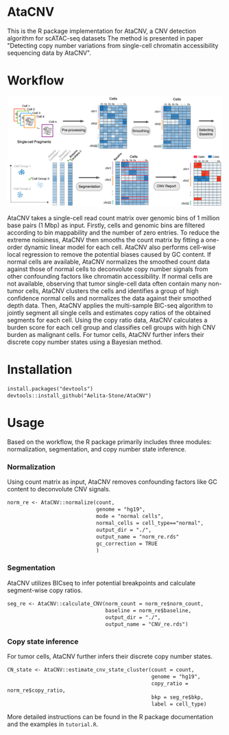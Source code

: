# AtaCNV
This is the R package implementation for AtaCNV, a CNV detection algorithm for scATAC-seq datasets The method is presented in paper "Detecting copy number variations from single-cell chromatin accessibility sequencing data by AtaCNV". 

# Workflow

![Workflow](example/workflow.png)

AtaCNV takes a single-cell read count matrix over genomic bins of 1 million base pairs (1 Mbp) as input. Firstly, cells and genomic bins are filtered according to bin mappability and the number of zero entries. To reduce the extreme noisiness, AtaCNV then smooths the count matrix by fitting a one-order dynamic linear model for each cell. AtaCNV also performs cell-wise local regression to remove the potential biases caused by GC content. If normal cells are available, AtaCNV normalizes the smoothed count data against those of normal cells to deconvolute copy number signals from other confounding factors like chromatin accessibility. If normal cells are not available, observing that tumor single-cell data often contain many non-tumor cells, AtaCNV clusters the cells and identifies a group of high confidence normal cells and normalizes the data against their smoothed depth data. Then, AtaCNV applies the multi-sample BIC-seq algorithm to jointly segment all single cells and estimates copy ratios of the obtained segments for each cell. Using the copy ratio data, AtaCNV calculates a burden score for each cell group and classifies cell groups with high CNV burden as malignant cells. For tumor cells, AtaCNV further infers their discrete copy number states using a Bayesian method.

# Installation
```
install.packages("devtools")
devtools::install_github("Aelita-Stone/AtaCNV")
```

# Usage
Based on the workflow, the R package primarily includes three modules: normalization, segmentation, and copy number state inference.

### Normalization
Using count matrix as input, AtaCNV removes confounding factors like GC content to deconvolute CNV signals.
```
norm_re <- AtaCNV::normalize(count,
                             genome = "hg19", 
                             mode = "normal cells",
                             normal_cells = cell_type=="normal",
                             output_dir = "./",
                             output_name = "norm_re.rds"
                             gc_correction = TRUE
                             )
```

### Segmentation
AtaCNV utilizes BICseq to infer potential breakpoints and calculate segment-wise copy ratios.
```
seg_re <- AtaCNV::calculate_CNV(norm_count = norm_re$norm_count,
                                baseline = norm_re$baseline,
                                output_dir = "./",
                                output_name = "CNV_re.rds")
```

### Copy state inference
For tumor cells, AtaCNV further infers their discrete copy number states.
```
CN_state <- AtaCNV::estimate_cnv_state_cluster(count = count,
                                               genome = "hg19",
                                               copy_ratio = norm_re$copy_ratio,
                                               bkp = seg_re$bkp,
                                               label = cell_type)
```

More detailed instructions can be found in the R package documentation and the examples in `tutorial.R`.

